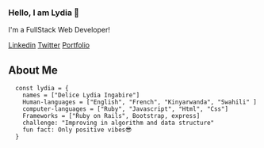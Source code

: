 ### Hello, I am Lydia 👋

I'm a FullStack Web Developer!

[Linkedin](https://www.linkedin.com/in/delice-lydia/)  [Twitter](https://twitter.com/IngabireLydia3)  [Portfolio](https://delicelydia.github.io/my_portfolio/)

## About Me
```
  const lydia = {
    names = ["Delice Lydia Ingabire"]
    Human-languages = ["English", "French", "Kinyarwanda", "Swahili" ]
    computer-languages = ["Ruby", "Javascript", "Html", "Css"]
    Frameworks = ["Ruby on Rails", Bootstrap, express]
    challenge: "Improving in algorithm and data structure"
    fun fact: Only positive vibes😎
  }
```

